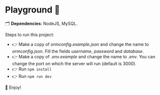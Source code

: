 # Playground 🎲

🗂 **Dependencies**: NodeJS, MySQL.

Steps to run this project:

- 👉 Make a copy of *ormconfig.example.json* and change the name to *ormconfig.json*. Fill the fields *username*, *password* and *database*.
- 👉 Make a copy of *.env.example* and change the name to *.env*. You can change the port on which the server will run (default is 3000).
- 👉 Run `npm install`
- 👉 Run `npm run dev`

💃 Enjoy!